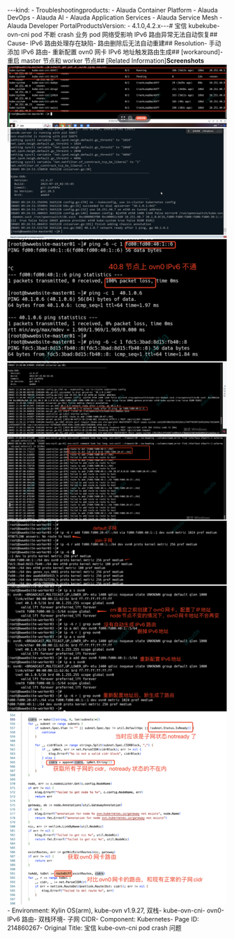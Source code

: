 ---kind:   - Troubleshootingproducts:    - Alauda Container Platform   - Alauda DevOps   - Alauda AI   - Alauda Application Services   - Alauda Service Mesh   - Alauda Developer PortalProductsVersion:   - 4.1.0,4.2.x---<!-- A type of document that involves encountering a fault, diag...it, performing root cause analysis, and providing solutions. --># 宝信 kubekube-ovn-cni pod 不断 crash 业务 pod 网络受影响 IPv6 路由异常无法自动恢复## Cause- IPv6 路由处理存在缺陷- 路由删除后无法自动重建## Resolution- 手动添加 IPv6 路由- 重新配置 ovn0 网卡 IPv6 地址触发路由生成## [workaround]- 重启 master 节点和 worker 节点## [Related Information]**Screenshots**![](assets/bao-xin-kube-ovn-cni-pod-crash-wen-ti/image-2024-6-11_10-58-10.png)![](assets/bao-xin-kube-ovn-cni-pod-crash-wen-ti/image-2024-6-11_10-59-32.png)![](assets/bao-xin-kube-ovn-cni-pod-crash-wen-ti/image-2024-6-11_11-7-14.png)![](assets/bao-xin-kube-ovn-cni-pod-crash-wen-ti/image-2024-6-11_11-8-11.png)![](assets/bao-xin-kube-ovn-cni-pod-crash-wen-ti/image-2024-6-11_11-9-16.png)![](assets/bao-xin-kube-ovn-cni-pod-crash-wen-ti/image-2024-6-11_11-12-23.png)![](assets/bao-xin-kube-ovn-cni-pod-crash-wen-ti/image-2024-6-11_11-12-45.png)![](assets/bao-xin-kube-ovn-cni-pod-crash-wen-ti/image-2024-6-11_11-14-5.png)- Environment: Kylin OS(arm), kube-ovn v1.9.27, 双栈- kube-ovn-cni- ovn0- IPv6 路由- 双栈环境- 子网 CIDR- Component: Kubernetes- Page ID: 214860267- Original Title: 宝信 kube-ovn-cni pod crash 问题